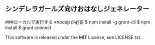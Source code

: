 シンデレラガールズ向けおはなしジェネレーター
-----------------------------------------------------

###ローカルで実行する
※nodejsが必要
  $ npm install -g grunt-cli
  $ npm install
  $ grunt connect

This software is released under the MIT License, see LICENSE.txt.
